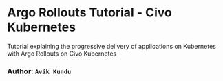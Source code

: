# Argo Rollouts Tutorial - Civo Kubernetes
Tutorial explaining the progressive delivery of applications on Kubernetes with Argo Rollouts on Civo Kubernetes

### Author: `Avik Kundu`
